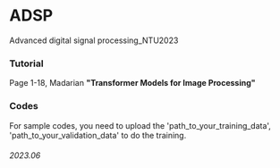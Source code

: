# ADSP
Advanced digital signal processing_NTU2023

### Tutorial
Page 1-18, Madarian
__"Transformer Models for Image Processing"__

### Codes
For sample codes, you need to upload the 'path_to_your_training_data', 'path_to_your_validation_data' to do the training.









###### 2023.06
